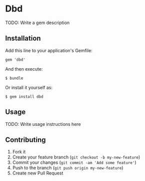 # Dbd

TODO: Write a gem description

## Installation

Add this line to your application's Gemfile:

    gem 'dbd'

And then execute:

    $ bundle

Or install it yourself as:

    $ gem install dbd

## Usage

TODO: Write usage instructions here

## Contributing

1. Fork it
2. Create your feature branch (`git checkout -b my-new-feature`)
3. Commit your changes (`git commit -am 'Add some feature'`)
4. Push to the branch (`git push origin my-new-feature`)
5. Create new Pull Request

